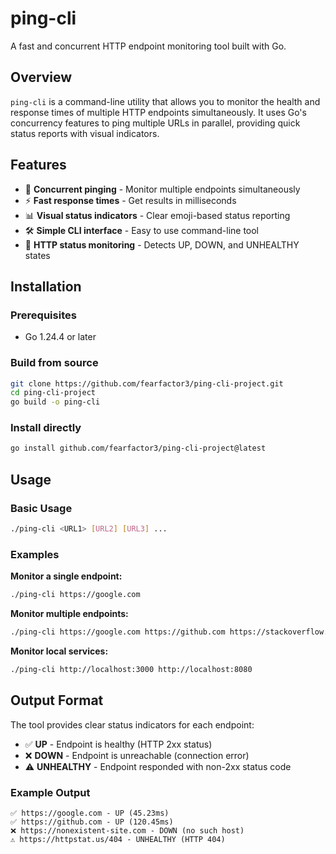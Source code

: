 # ping-cli

A fast and concurrent HTTP endpoint monitoring tool built with Go.

## Overview

`ping-cli` is a command-line utility that allows you to monitor the health and response times of multiple HTTP endpoints simultaneously. It uses Go's concurrency features to ping multiple URLs in parallel, providing quick status reports with visual indicators.

## Features

- 🚀 **Concurrent pinging** - Monitor multiple endpoints simultaneously
- ⚡ **Fast response times** - Get results in milliseconds
- 📊 **Visual status indicators** - Clear emoji-based status reporting
- 🛠️ **Simple CLI interface** - Easy to use command-line tool
- 🔄 **HTTP status monitoring** - Detects UP, DOWN, and UNHEALTHY states

## Installation

### Prerequisites

- Go 1.24.4 or later

### Build from source

```bash
git clone https://github.com/fearfactor3/ping-cli-project.git
cd ping-cli-project
go build -o ping-cli
```

### Install directly

```bash
go install github.com/fearfactor3/ping-cli-project@latest
```

## Usage

### Basic Usage

```bash
./ping-cli <URL1> [URL2] [URL3] ...
```

### Examples

**Monitor a single endpoint:**
```bash
./ping-cli https://google.com
```

**Monitor multiple endpoints:**
```bash
./ping-cli https://google.com https://github.com https://stackoverflow.com
```

**Monitor local services:**

```bash
./ping-cli http://localhost:3000 http://localhost:8080
```

## Output Format

The tool provides clear status indicators for each endpoint:

- ✅ **UP** - Endpoint is healthy (HTTP 2xx status)
- ❌ **DOWN** - Endpoint is unreachable (connection error)
- ⚠️ **UNHEALTHY** - Endpoint responded with non-2xx status code

### Example Output

```text
✅ https://google.com - UP (45.23ms)
✅ https://github.com - UP (120.45ms)
❌ https://nonexistent-site.com - DOWN (no such host)
⚠️ https://httpstat.us/404 - UNHEALTHY (HTTP 404)
```